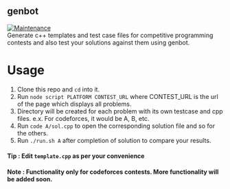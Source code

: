 ## genbot

[![Maintenance](https://img.shields.io/badge/Maintained%3F-yes-green.svg)](https://GitHub.com/astonizer/genbot/graphs/commit-activity)
<br>
Generate c++ templates and test case files for competitive programming contests and also test your solutions against them using genbot.

# Usage

1. Clone this repo and `cd` into it.
2. Run `node script PLATFORM CONTEST_URL`
   where CONTEST_URL is the url of the page which displays all problems.
3. Directory will be created for each problem with its own testcase and cpp files.
   e.x. For codeforces, it would be A, B, etc.
4. Run `code A/sol.cpp` to open the corresponding solution file and so for the others.
5. Run `./run.sh A` after completion of solution to compare your results.
   <br>

#### Tip : Edit `template.cpp` as per your convenience

#### Note : Functionality only for codeforces contests. More functionality will be added soon.
